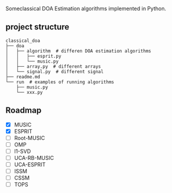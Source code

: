 Someclassical DOA Estimation algorithms implemented in Python.

## project structure

```shell
classical_doa
├── doa
│   ├── algorithm  # differen DOA estimation algorithms
│   │   ├── esprit.py
│   │   └── music.py
│   ├── array.py  # different arrays
│   └── signal.py  # different signal
├── readme.md
└── run  # examples of running algorithms
    ├── music.py
    └── xxx.py
```

## Roadmap

- [x] MUSIC
- [x] ESPRIT
- [ ] Root-MUSIC
- [ ] OMP
- [ ] l1-SVD
- [ ] UCA-RB-MUSIC
- [ ] UCA-ESPRIT
- [ ] ISSM
- [ ] CSSM
- [ ] TOPS
